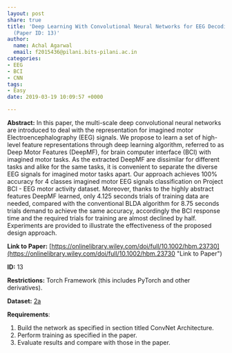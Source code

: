 ```yaml
---
layout: post
share: true
title: 'Deep Learning With Convolutional Neural Networks for EEG Decoding and Visualization
  (Paper ID: 13)'
author:
  name: Achal Agarwal
  email: f2015436@pilani.bits-pilani.ac.in
categories:
- EEG
- BCI
- CNN
tags:
- Easy
date: 2019-03-19 10:09:57 +0000

---
```

**Abstract:** In this paper, the multi-scale deep convolutional neural networks are introduced to deal with the representation for imagined motor Electroencephalography (EEG) signals. We propose to learn a set of high-level feature representations through deep learning algorithm, referred to as Deep Motor Features (DeepMF), for brain computer interface (BCI) with imagined motor tasks. As the extracted DeepMF are dissimilar for different tasks and alike for the same tasks, it is convenient to separate the diverse EEG signals for imagined motor tasks apart. Our approach achieves 100% accuracy for 4 classes imagined motor EEG signals classification on Project BCI - EEG motor activity dataset. Moreover, thanks to the highly abstract features DeepMF learned, only 4.125 seconds trials of training data are needed, compared with the conventional BLDA algorithm for 8.75 seconds trials demand to achieve the same accuracy, accordingly the BCI response time and the required trials for training are almost declined by half. Experiments are provided to illustrate the effectiveness of the proposed design approach.

**Link to Paper:** [https://onlinelibrary.wiley.com/doi/full/10.1002/hbm.23730](https://onlinelibrary.wiley.com/doi/full/10.1002/hbm.23730 "Link to Paper")

**ID:** 13

**Restrictions:** Torch Framework (this includes PyTorch and other derivatives).

**Dataset:** [2a](http://www.bbci.de/competition/iv/#datasets "DataSet")

**Requirements**:

1. Build the network as specified in section titled ConvNet Architecture.
2. Perform training as specified in the paper.
3. Evaluate results and compare with those in the paper.